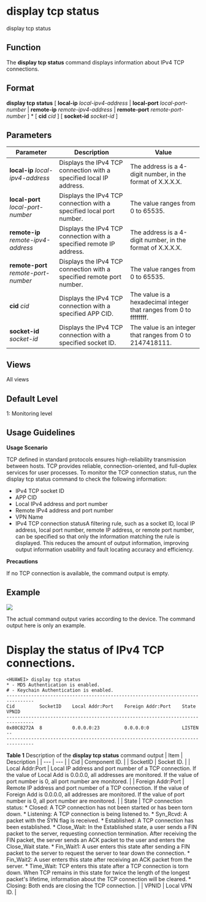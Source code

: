 display tcp status
==================

display tcp status

Function
--------



The **display tcp status** command displays information about IPv4 TCP connections.




Format
------

**display tcp status** [ **local-ip** *local-ipv4-address* | **local-port** *local-port-number* | **remote-ip** *remote-ipv4-address* | **remote-port** *remote-port-number* ] \* [ **cid** *cid* ] [ **socket-id** *socket-id* ]


Parameters
----------

| Parameter | Description | Value |
| --- | --- | --- |
| **local-ip** *local-ipv4-address* | Displays the IPv4 TCP connection with a specified local IP address. | The address is a 4-digit number, in the format of X.X.X.X. |
| **local-port** *local-port-number* | Displays the IPv4 TCP connection with a specified local port number. | The value ranges from 0 to 65535. |
| **remote-ip** *remote-ipv4-address* | Displays the IPv4 TCP connection with a specified remote IP address. | The address is a 4-digit number, in the format of X.X.X.X. |
| **remote-port** *remote-port-number* | Displays the IPv4 TCP connection with a specified remote port number. | The value ranges from 0 to 65535. |
| **cid** *cid* | Displays the IPv4 TCP connection with a specified APP CID. | The value is a hexadecimal integer that ranges from 0 to ffffffff. |
| **socket-id** *socket-id* | Displays the IPv4 TCP connection with a specified socket ID. | The value is an integer that ranges from 0 to 2147418111. |



Views
-----

All views


Default Level
-------------

1: Monitoring level


Usage Guidelines
----------------

**Usage Scenario**

TCP defined in standard protocols ensures high-reliability transmission between hosts. TCP provides reliable, connection-oriented, and full-duplex services for user processes. To monitor the TCP connection status, run the display tcp status command to check the following information:

* IPv4 TCP socket ID
* APP CID
* Local IPv4 address and port number
* Remote IPv4 address and port number
* VPN Name
* IPv4 TCP connection statusA filtering rule, such as a socket ID, local IP address, local port number, remote IP address, or remote port number, can be specified so that only the information matching the rule is displayed. This reduces the amount of output information, improving output information usability and fault locating accuracy and efficiency.

**Precautions**



If no TCP connection is available, the command output is empty.




Example
-------

![](../public_sys-resources/note_3.0-en-us.png) 

The actual command output varies according to the device. The command output here is only an example.


# Display the status of IPv4 TCP connections.
```
<HUAWEI> display tcp status
* - MD5 Authentication is enabled.
# - Keychain Authentication is enabled.
--------------------------------------------------------------------------------
Cid         SocketID    Local Addr:Port    Foreign Addr:Port    State    VPNID  
--------------------------------------------------------------------------------
0x80C8272A  8           0.0.0.0:23         0.0.0.0:0            LISTEN   --     
--------------------------------------------------------------------------------

```

**Table 1** Description of the **display tcp status**  command output
| Item | Description |
| --- | --- |
| Cid | Component ID. |
| SocketID | Socket ID. |
| Local Addr:Port | Local IP address and port number of a TCP connection.  If the value of Local Add is 0.0.0.0, all addresses are monitored. If the value of port number is 0, all port number are monitored. |
| Foreign Addr:Port | Remote IP address and port number of a TCP connection.  If the value of Foreign Add is 0.0.0.0, all addresses are monitored. If the value of port number is 0, all port number are monitored. |
| State | TCP connection status:   * Closed: A TCP connection has not been started or has been torn down. * Listening: A TCP connection is being listened to. * Syn\_Rcvd: A packet with the SYN flag is received. * Established: A TCP connection has been established. * Close\_Wait: In the Established state, a user sends a FIN packet to the server, requesting connection termination. After receiving the FIN packet, the server sends an ACK packet to the user and enters the Close\_Wait state. * Fin\_Wait1: A user enters this state after sending a FIN packet to the server to request the server to tear down the connection. * Fin\_Wait2: A user enters this state after receiving an ACK packet from the server. * Time\_Wait: TCP enters this state after a TCP connection is torn down. When TCP remains in this state for twice the length of the longest packet's lifetime, information about the TCP connection will be cleared. * Closing: Both ends are closing the TCP connection. |
| VPNID | Local VPN ID. |